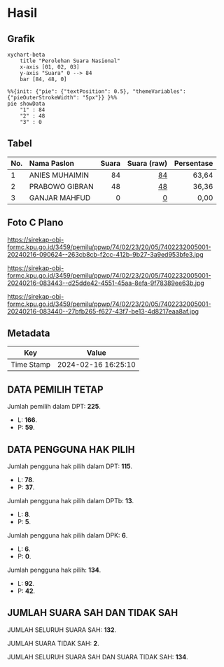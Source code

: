 # Hasil

## Grafik

```mermaid
xychart-beta
    title "Perolehan Suara Nasional"
    x-axis [01, 02, 03]
    y-axis "Suara" 0 --> 84
    bar [84, 48, 0]
```

```mermaid
%%{init: {"pie": {"textPosition": 0.5}, "themeVariables": {"pieOuterStrokeWidth": "5px"}} }%%
pie showData
    "1" : 84
    "2" : 48
    "3" : 0
```

## Tabel

| No. | Nama Paslon    | Suara | Suara (raw) | Persentase |
|:--- |:-------------- | -----:| -----------:| ----------:|
| 1   | ANIES MUHAIMIN | 84    | [84][p-1]   | 63,64      |
| 2   | PRABOWO GIBRAN | 48    | [48][p-2]   | 36,36      |
| 3   | GANJAR MAHFUD  | 0     | [0][p-3]    | 0,00       |


[p-1]: https://github.com/gigit-pemilu/pemilu-2024/blob/main/pilpres/hitung-suara/sub/74-sulawesi-tenggara/sub/02-konawe/sub/23-routa/sub/2005-puuwiwirano/sub/001-tps/sub/paslon-1.txt
[p-2]: https://github.com/gigit-pemilu/pemilu-2024/blob/main/pilpres/hitung-suara/sub/74-sulawesi-tenggara/sub/02-konawe/sub/23-routa/sub/2005-puuwiwirano/sub/001-tps/sub/paslon-2.txt
[p-3]: https://github.com/gigit-pemilu/pemilu-2024/blob/main/pilpres/hitung-suara/sub/74-sulawesi-tenggara/sub/02-konawe/sub/23-routa/sub/2005-puuwiwirano/sub/001-tps/sub/paslon-3.txt

## Foto C Plano

https://sirekap-obj-formc.kpu.go.id/3459/pemilu/ppwp/74/02/23/20/05/7402232005001-20240216-090624--263cb8cb-f2cc-412b-9b27-3a9ed953bfe3.jpg

https://sirekap-obj-formc.kpu.go.id/3459/pemilu/ppwp/74/02/23/20/05/7402232005001-20240216-083443--d25dde42-4551-45aa-8efa-9f78389ee63b.jpg

https://sirekap-obj-formc.kpu.go.id/3459/pemilu/ppwp/74/02/23/20/05/7402232005001-20240216-083440--27bfb265-f627-43f7-be13-4d8217eaa8af.jpg


## Metadata

| Key        | Value               |
| ---------- | ------------------- |
| Time Stamp | 2024-02-16 16:25:10 |


## DATA PEMILIH TETAP

Jumlah pemilih dalam DPT: **225**.
 * L: **166**.
 * P: **59**.

## DATA PENGGUNA HAK PILIH

Jumlah pengguna hak pilih dalam DPT: **115**.
 * L: **78**.
 * P: **37**.

Jumlah pengguna hak pilih dalam DPTb: **13**.
 * L: **8**.
 * P: **5**.

Jumlah pengguna hak pilih dalam DPK: **6**.
 * L: **6**.
 * P: **0**.

Jumlah pengguna hak pilih: **134**.
 * L: **92**.
 * P: **42**.

## JUMLAH SUARA SAH DAN TIDAK SAH

JUMLAH SELURUH SUARA SAH: **132**.

JUMLAH SUARA TIDAK SAH: **2**.

JUMLAH SELURUH SUARA SAH DAN SUARA TIDAK SAH: **134**.


